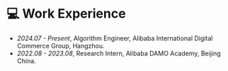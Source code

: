 # 💻 Work Experience
- *2024.07 - Present*, Algorithm Engineer, Alibaba International Digital Commerce Group, Hangzhou.
- *2022.08 - 2023.08*, Research Intern, Alibaba DAMO Academy, Beijing China.